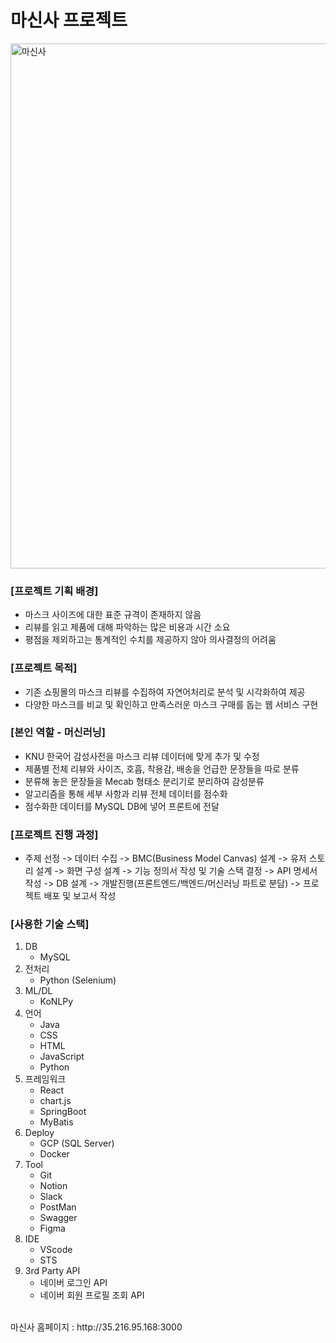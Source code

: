 # 마신사 프로젝트
<img width="840" alt="마신사" src="https://user-images.githubusercontent.com/109947297/210025408-26e6c4e1-eebc-4c6a-92f3-56ad147e9939.png">

### [프로젝트 기획 배경]
- 마스크 사이즈에 대한 표준 규격이 존재하지 않음
- 리뷰를 읽고 제품에 대해 파악하는 많은 비용과 시간 소요
- 평점을 제외하고는 통계적인 수치를 제공하지 않아 의사결정의 어려움

### [프로젝트 목적]
- 기존 쇼핑몰의 마스크 리뷰를 수집하여 자연어처리로 분석 및 시각화하여 제공
- 다양한 마스크를 비교 및 확인하고 만족스러운 마스크 구매를 돕는 웹 서비스 구현

### [본인 역할 - 머신러닝]
* KNU 한국어 감성사전을 마스크 리뷰 데이터에 맞게 추가 및 수정
* 제품별 전체 리뷰와 사이즈, 호흡, 착용감, 배송을 언급한 문장들을 따로 분류
* 분류해 놓은 문장들을 Mecab 형태소 분리기로 분리하여 감성분류
* 알고리즘을 통해 세부 사항과 리뷰 전체 데이터를 점수화
* 점수화한 데이터를 MySQL DB에 넣어 프론트에 전달

### [프로젝트 진행 과정]
- 주제 선정 -> 데이터 수집 -> BMC(Business Model Canvas) 설계 -> 유저 스토리 설계 -> 화면 구성 설계 -> 기능 정의서 작성 및 기술 스택 결정 -> API 명세서 작성 -> DB 설계 -> 개발진행(프론트엔드/백엔드/머신러닝 파트로 분담) -> 프로젝트 배포 및 보고서 작성


### [사용한 기술 스택]
1. DB
    - MySQL
2. 전처리
    - Python (Selenium)
3. ML/DL
    - KoNLPy
4. 언어
    - Java
    - CSS
    - HTML
    - JavaScript
    - Python
5. 프레임워크
    - React
    - chart.js
    - SpringBoot
    - MyBatis
6. Deploy
    - GCP (SQL Server)
    - Docker
7. Tool
    - Git
    - Notion
    - Slack
    - PostMan
    - Swagger
    - Figma
8. IDE
    - VScode
    - STS
9. 3rd Party API
    - 네이버 로그인 API
    - 네이버 회원 프로필 조회 API
<br/>
마신사 홈페이지 : http://35.216.95.168:3000
